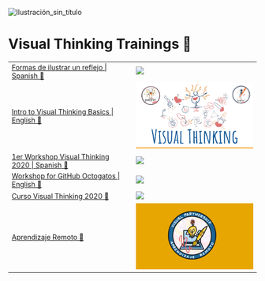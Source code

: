 ![Ilustración_sin_título](https://github.com/visualpartnership/visualthinking/assets/17634377/fa023436-facd-44af-b48f-176c83512a15)

# Visual Thinking Trainings 🎨

<table width="100%" center>
  <tr> 
    <td width="50%" center> 
      <a href="https://github.com/visualpartnership/formasdeilustrarunreflejo">Formas de ilustrar un reflejo | Spanish 🔗</a>
    </td>
    <td><img src="https://github.com/visualpartnership/visualthinking/assets/17634377/a58a7d5c-6f27-44ba-8ffe-f06a24d3f590"/></td>
  </tr>
  
  <tr> 
    <td width="50%" center> 
      <a href="https://github.com/visualpartnership/introworkshop">Intro to Visual Thinking Basics | English 🔗</a>
    </td>
    <td><img src="https://github.com/visualpartnership/introworkshop/raw/main/assets/slide_000.png"/></td>
  </tr>

  <tr> 
    <td width="50%" center> 
      <a href="https://github.com/visualpartnership/formasdeilustrarunreflejo">1er Workshop Visual Thinking 2020 | Spanish 🔗</a>
    </td>
    <td><img src="https://github.com/visualpartnership/introworkshop/assets/17634377/7d3f93c3-3972-4be7-8da4-010e58949d06"/></td>
  </tr>

  <tr> 
    <td width="50%" center> 
      <a href="https://github.com/visualpartnership/formasdeilustrarunreflejo">Workshop for GitHub Octogatos | English 🔗</a>
    </td>
    <td><img src="https://github.com/visualpartnership/octogatos-workshop/assets/17634377/acfc3df6-04d7-451a-80f5-649868b9672b"/></td>
  </tr>

  
  <tr> 
    <td width="50%" center> 
      <a href="https://github.com/visualpartnership/curso-pensamiento-visual-2020">Curso Visual Thinking 2020 🔗</a>
    </td>
    <td><img src="https://user-images.githubusercontent.com/17634377/278188558-f9e7d978-a837-42e0-94ed-31ccee370f7e.png"/></td>
  </tr>

  <tr> 
    <td width="50%" center> 
      <a href="https://github.com/visualpartnership/aprendizajeremoto">Aprendizaje Remoto 🔗</a>
    </td>
    <td><img src="https://raw.githubusercontent.com/visualpartnership/aprendizajeremoto/main/assets/slide_000.png"/></td>
  </tr>
</table>
